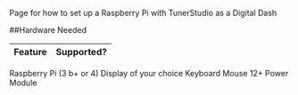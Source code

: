 Page for how to set up a Raspberry Pi with TunerStudio as a Digital Dash

##Hardware Needed

Feature|Supported?
-------|----------
Raspberry Pi (3 b+ or 4)
Display of your choice
Keyboard
Mouse
12+ Power Module

